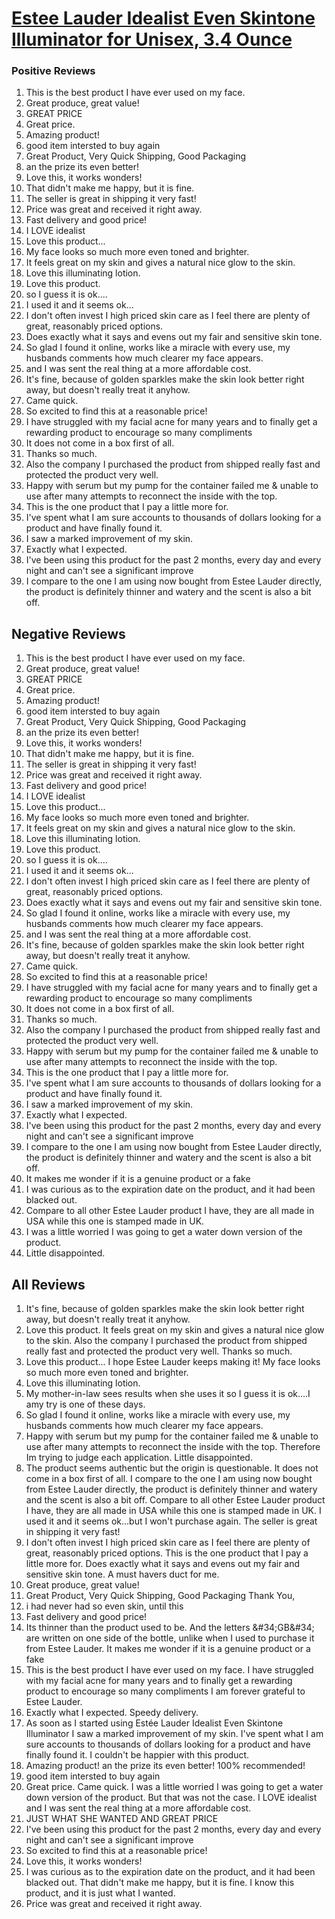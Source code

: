 # [Estee Lauder Idealist Even Skintone Illuminator for Unisex, 3.4 Ounce](https://products.checkmycream.com/products/Estee-Lauder-Idealist-Even-Skintone-Illuminator-for-Unisex-3.4-Ounce.html)

### Positive Reviews

<ol>
      <li>This is the best product I have ever used on my face.</li>
      <li>Great produce, great value!</li>
      <li>GREAT PRICE</li>
      <li>Great price.</li>
      <li>Amazing product!</li>
      <li>good item intersted to buy again</li>
      <li>Great Product, Very Quick Shipping, Good Packaging  </li>
      <li>an the prize its even better!</li>
      <li>Love this, it works wonders!</li>
      <li>That didn&#x27;t make me happy, but it is fine.</li>
      <li>The seller is great in shipping it very fast!</li>
      <li>Price was great and received it right away.</li>
      <li>Fast delivery and good price!</li>
      <li>I LOVE idealist</li>
      <li>Love this product...</li>
      <li>My face looks so much more even toned and brighter.</li>
      <li>It feels great on my skin and gives a natural nice glow to the skin.  </li>
      <li>Love this illuminating lotion.</li>
      <li>Love this product.</li>
      <li>so I guess it is ok....</li>
      <li>I used it and it seems ok...</li>
      <li>I don&#x27;t often invest I high priced skin care as I feel there are plenty of great, reasonably priced options.</li>
      <li>Does exactly what it says and evens out my fair and sensitive skin tone.</li>
      <li>So glad I found it online, works like a miracle with every use, my husbands comments how much clearer my face appears.</li>
      <li>and I was sent the real thing at a more affordable cost.</li>
      <li>It&#x27;s fine, because of golden sparkles make the skin look better right away, but doesn&#x27;t really treat it anyhow.</li>
      <li>Came quick.  </li>
      <li>So excited to find this at a reasonable price!</li>
      <li>I have struggled with my facial acne for many years and to finally get a rewarding product to encourage so many compliments</li>
      <li>It does not come in a box first of all.  </li>
      <li>Thanks so much.</li>
      <li>Also the company I purchased the product from shipped really fast and protected the product very well.  </li>
      <li>Happy with serum but my pump for the container failed me &amp; unable to use after many attempts to reconnect the inside with the top.  </li>
      <li>This is the one product that I pay a little more for.</li>
      <li>I&#x27;ve spent what I am sure accounts to thousands of dollars looking for a product and have finally found it.</li>
      <li>I saw a marked improvement of my skin.</li>
      <li>Exactly what I expected.  </li>
      <li>I&#x27;ve been using this product for the past 2 months, every day and every night and can&#x27;t see a significant improve</li>
      <li>I compare to the one I am using now bought from Estee Lauder directly, the product is definitely thinner and watery and the scent is also a bit off.  </li>
</ol>


<h2>Negative Reviews</h2>
<ol>
<li> This is the best product I have ever used on my face.</li>
<li> Great produce, great value!</li>
<li> GREAT PRICE</li>
<li> Great price.</li>
<li> Amazing product!</li>
<li> good item intersted to buy again</li>
<li> Great Product, Very Quick Shipping, Good Packaging  </li>
<li> an the prize its even better!</li>
<li> Love this, it works wonders!</li>
<li> That didn&#x27;t make me happy, but it is fine.</li>
<li> The seller is great in shipping it very fast!</li>
<li> Price was great and received it right away.</li>
<li> Fast delivery and good price!</li>
<li> I LOVE idealist</li>
<li> Love this product...</li>
<li> My face looks so much more even toned and brighter.</li>
<li> It feels great on my skin and gives a natural nice glow to the skin.  </li>
<li> Love this illuminating lotion.</li>
<li> Love this product.</li>
<li> so I guess it is ok....</li>
<li> I used it and it seems ok...</li>
<li> I don&#x27;t often invest I high priced skin care as I feel there are plenty of great, reasonably priced options.</li>
<li> Does exactly what it says and evens out my fair and sensitive skin tone.</li>
<li> So glad I found it online, works like a miracle with every use, my husbands comments how much clearer my face appears.</li>
<li> and I was sent the real thing at a more affordable cost.</li>
<li> It&#x27;s fine, because of golden sparkles make the skin look better right away, but doesn&#x27;t really treat it anyhow.</li>
<li> Came quick.  </li>
<li> So excited to find this at a reasonable price!</li>
<li> I have struggled with my facial acne for many years and to finally get a rewarding product to encourage so many compliments</li>
<li> It does not come in a box first of all.  </li>
<li> Thanks so much.</li>
<li> Also the company I purchased the product from shipped really fast and protected the product very well.  </li>
<li> Happy with serum but my pump for the container failed me &amp; unable to use after many attempts to reconnect the inside with the top.  </li>
<li> This is the one product that I pay a little more for.</li>
<li> I&#x27;ve spent what I am sure accounts to thousands of dollars looking for a product and have finally found it.</li>
<li> I saw a marked improvement of my skin.</li>
<li> Exactly what I expected.  </li>
<li> I&#x27;ve been using this product for the past 2 months, every day and every night and can&#x27;t see a significant improve</li>
<li> I compare to the one I am using now bought from Estee Lauder directly, the product is definitely thinner and watery and the scent is also a bit off.  </li>
<li> It makes me wonder if it is a genuine product or a fake</li>
<li> I was curious as to the expiration date on the product, and it had been blacked out.</li>
<li> Compare to all other Estee Lauder product I have, they are all made in USA while this one is stamped made in UK.  </li>
<li> I was a little worried I was going to get a water down version of the product.</li>
<li> Little disappointed.</li>
</ol>

<h2>All Reviews</h2>

<ol>
    <li> It&#x27;s fine, because of golden sparkles make the skin look better right away, but doesn&#x27;t really treat it anyhow.</li>
    <li> Love this product. It feels great on my skin and gives a natural nice glow to the skin.  Also the company I purchased the product from shipped really fast and protected the product very well.  Thanks so much.</li>
    <li> Love this product... I hope Estee Lauder keeps making it! My face looks so much more even toned and brighter.</li>
    <li> Love this illuminating lotion.</li>
    <li> My mother-in-law sees results when she uses it so I guess it is ok....I amy try is one of these days.</li>
    <li> So glad I found it online, works like a miracle with every use, my husbands comments how much clearer my face appears.</li>
    <li> Happy with serum but my pump for the container failed me &amp; unable to use after many attempts to reconnect the inside with the top.  Therefore Im trying to judge each application.  Little disappointed.</li>
    <li> The product seems authentic but the origin is questionable.  It does not come in a box first of all.  I compare to the one I am using now bought from Estee Lauder directly, the product is definitely thinner and watery and the scent is also a bit off.  Compare to all other Estee Lauder product I have, they are all made in USA while this one is stamped made in UK.  I used it and it seems ok...but I won&#x27;t purchase again.  The seller is great in shipping it very fast!</li>
    <li> I don&#x27;t often invest I high priced skin care as I feel there are plenty of great, reasonably priced options. This is the one product that I pay a little more for. Does exactly what it says and evens out my fair and sensitive skin tone. A must havers duct for me.</li>
    <li> Great produce, great value!</li>
    <li> Great Product, Very Quick Shipping, Good Packaging  Thank You,</li>
    <li> i had never had so even skin, until this</li>
    <li> Fast delivery and good price!</li>
    <li> Its thinner than the product used to be.  And the letters &amp;#34;GB&amp;#34; are written on one side of the bottle, unlike when I used to purchase it from Estee Lauder.  It makes me wonder if it is a genuine product or a fake</li>
    <li> This is the best product I have ever used on my face. I have struggled with my facial acne for many years and to finally get a rewarding product to encourage so many compliments I am forever grateful to Estee Lauder.</li>
    <li> Exactly what I expected.  Speedy delivery.</li>
    <li> As soon as I started using Estée Lauder Idealist Even Skintone Illuminator I saw a marked improvement of my skin. I&#x27;ve spent what I am sure accounts to thousands of dollars looking for a product and have finally found it. I couldn&#x27;t be happier with this product.</li>
    <li> Amazing product! an the prize its even better! 100% recommended!</li>
    <li> good item intersted to buy again</li>
    <li> Great price. Came quick.  I was a little worried I was going to get a water down version of the product. But that was not the case. I LOVE idealist and I was sent the real thing at a more affordable cost.</li>
    <li> JUST WHAT SHE WANTED AND GREAT PRICE</li>
    <li> I&#x27;ve been using this product for the past 2 months, every day and every night and can&#x27;t see a significant improve</li>
    <li> So excited to find this at a reasonable price!</li>
    <li> Love this, it works wonders!</li>
    <li> I was curious as to the expiration date on the product, and it had been blacked out. That didn&#x27;t make me happy, but it is fine. I know this product, and it is just what I  wanted.</li>
    <li> Price was great and received it right away.</li>
</ol>




